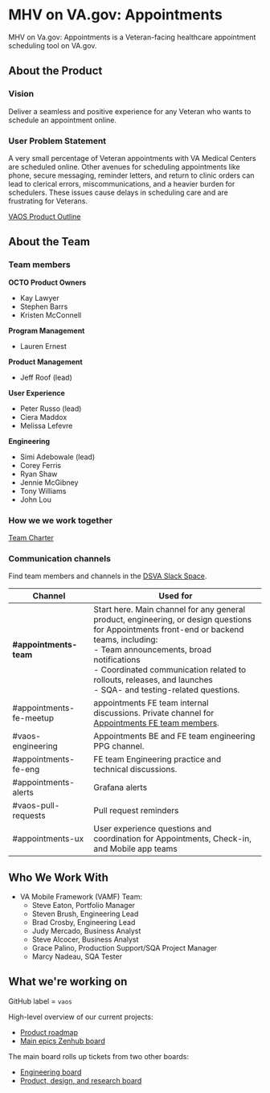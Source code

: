 # MHV on VA.gov: Appointments
MHV on Va.gov: Appointments is a Veteran-facing healthcare appointment scheduling tool on VA.gov.

## About the Product

### Vision
Deliver a seamless and positive experience for any Veteran who wants to schedule an appointment online.

### User Problem Statement
A very small percentage of Veteran appointments with VA Medical Centers are scheduled online. Other avenues for scheduling appointments like phone, secure messaging, reminder letters, and return to clinic orders can lead to clerical errors, miscommunications, and a heavier burden for schedulers. These issues cause delays in scheduling care and are frustrating for Veterans.

[VAOS Product Outline](vaos-product-outline.md)

## About the Team

### Team members

**OCTO Product Owners**
- Kay Lawyer
- Stephen Barrs
- Kristen McConnell

**Program Management**
- Lauren Ernest

**Product Management**
- Jeff Roof (lead)

**User Experience**
- Peter Russo (lead)
- Ciera Maddox
- Melissa Lefevre

**Engineering**
- Simi Adebowale (lead)
- Corey Ferris
- Ryan Shaw
- Jennie McGibney
- Tony Williams
- John Lou

### How we we work together

[Team Charter](team/charter.md)

### Communication channels

Find team members and channels in the [DSVA Slack Space](https://dsva.slack.com).

| Channel | Used for | 
|---|---|
| **#appointments-team** | Start here. Main channel for any general product, engineering, or design questions for Appointments front-end or backend teams, including: <br> - Team announcements, broad notifications <br> - Coordinated communication related to rollouts, releases, and launches <br> - SQA- and testing-related questions. |
| #appointments-fe-meetup | appointments FE team internal discussions. Private channel for [Appointments FE team members](#team-members). |
| #vaos-engineering | Appointments BE and FE team engineering PPG channel. | 
| #appointments-fe-eng | FE team Engineering practice and technical discussions. |
| #appointments-alerts | Grafana alerts | 
| #vaos-pull-requests | Pull request reminders |
| #appointments-ux | User experience questions and coordination for Appointments, Check-in, and Mobile app teams |

## Who We Work With

- VA Mobile Framework (VAMF) Team:
  - Steve Eaton, Portfolio Manager
  - Steven Brush, Engineering Lead
  - Brad Crosby, Engineering Lead
  - Judy Mercado, Business Analyst
  - Steve Alcocer, Business Analyst
  - Grace Palino, Production Support/SQA Project Manager
  - Marcy Nadeau, SQA Tester

## What we're working on

GitHub label = `vaos` 

High-level overview of our current projects:
- [Product roadmap]()
- [Main epics Zenhub board](https://app.zenhub.com/workspaces/vaos-team-603fdef281af6500110a1691/board?repos=133843125,194202180&showPRs=false&showReleases=false&showReviewers=false)

The main board rolls up tickets from two other boards: 
- [Engineering board](https://app.zenhub.com/workspaces/vaos-team-603fdef281af6500110a1691/board)
- [Product, design, and research board](https://app.zenhub.com/workspaces/vaos---productdesign-5fff340c2d80a4000fb6f69c/board) 
